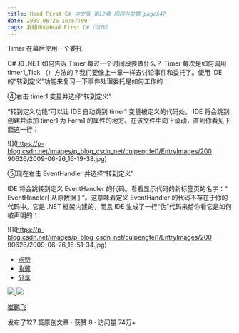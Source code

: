```yaml
---
title: Head First C# 中文版 第12章 回顾与前瞻 page547
date: 2009-06-26 16:57:00
tags: 我翻译的Head First C#（习作）
---
```

Timer  在幕后使用一个委托

  

C#  和  .NET  如何告诉  Timer  每过一个时间段要做什么？  Timer  每次是如何调用  timer1_Tick
（）方法的？我们要像上一章一样去讨论事件和委托了。使用  IDE  的“转到定义”功能来复习一下事件处理委托是如何工作的：

  

④右击  timer1  变量并选择“转到定义”

  

“转到定义功能”可以让  IDE  自动跳到  timer1  变量被定义的代码处。  IDE  将会跳到创建并添加  timer1  为  Form1
的属性的地方。在该文件中向下滚动，直到你看见下面这一行：

  

![](https://p-blog.csdn.net/images/p_blog_csdn_net/cuipengfei1/EntryImages/200
90626/2009-06-26_16-19-38.jpg)

⑤现在右击  EventHandler  并选择“转到定义”

  

IDE  将会跳转到定义  EventHandler  的代码。看看显示代码的新标签页的名字：“  EventHandler[  从原数据  ]
”。这意味着定义  EventHandler  的代码不存在于你的代码中。它是  .NET  框架内建的，而且  IDE
生成了一行“伪”代码来给你看它是如何被声明的：

  

![](https://p-blog.csdn.net/images/p_blog_csdn_net/cuipengfei1/EntryImages/200
90626/2009-06-26_16-51-34.jpg)

  * [ 点赞  ](javascript:;)
  * [ 收藏  ](javascript:;)
  * [ 分享 ](javascript:;)

[ ![](https://profile.csdnimg.cn/5/2/5/3_cuipengfei1)
![](https://g.csdnimg.cn/static/user-reg-year/1x/11.png)
](https://blog.csdn.net/cuipengfei1)

[ 崔鹏飞 ](https://blog.csdn.net/cuipengfei1)

发布了127 篇原创文章  ·  获赞 8  ·  访问量 74万+

